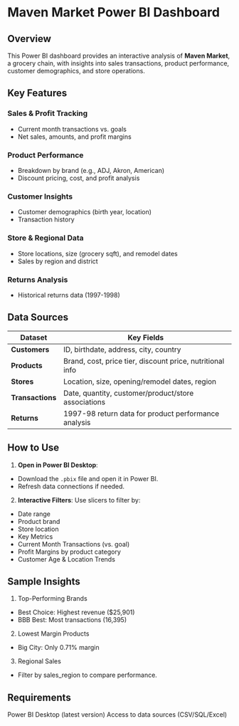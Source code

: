 # Maven Market Power BI Dashboard
## Overview
This Power BI dashboard provides an interactive analysis of **Maven Market**, a grocery chain, with insights into sales transactions, product performance, customer demographics, and store operations.

## Key Features
### Sales & Profit Tracking
- Current month transactions vs. goals
- Net sales, amounts, and profit margins

### Product Performance
- Breakdown by brand (e.g., ADJ, Akron, American)
- Discount pricing, cost, and profit analysis

### Customer Insights
- Customer demographics (birth year, location)
- Transaction history

### Store & Regional Data
- Store locations, size (grocery sqft), and remodel dates
- Sales by region and district

### Returns Analysis
- Historical returns data (1997-1998)

## Data Sources
| Dataset          | Key Fields                                                                 |
|------------------|---------------------------------------------------------------------------|
| **Customers**    | ID, birthdate, address, city, country                                     |
| **Products**     | Brand, cost, price tier, discount price, nutritional info                 |
| **Stores**       | Location, size, opening/remodel dates, region                             |
| **Transactions** | Date, quantity, customer/product/store associations                       |
| **Returns**      | 1997-98 return data for product performance analysis                      |

## How to Use
1. **Open in Power BI Desktop**:
- Download the ```.pbix``` file and open it in Power BI.
- Refresh data connections if needed.
2. **Interactive Filters**:
Use slicers to filter by:
- Date range
- Product brand
- Store location
- Key Metrics
- Current Month Transactions (vs. goal)
- Profit Margins by product category
- Customer Age & Location Trends

## Sample Insights
1. Top-Performing Brands
- Best Choice: Highest revenue ($25,901)
- BBB Best: Most transactions (16,395)
2. Lowest Margin Products
- Big City: Only 0.71% margin
3. Regional Sales
- Filter by sales_region to compare performance.

## Requirements
Power BI Desktop (latest version)
Access to data sources (CSV/SQL/Excel)
